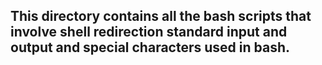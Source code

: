 <h2>This directory contains all the bash scripts that involve shell redirection standard input and output and special characters used in bash.</h2>
